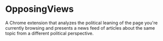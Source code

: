 # OpposingViews

A Chrome extension that analyzes the political leaning of the page you're currently browsing and presents a news feed of articles about the same topic from a different political perspective.